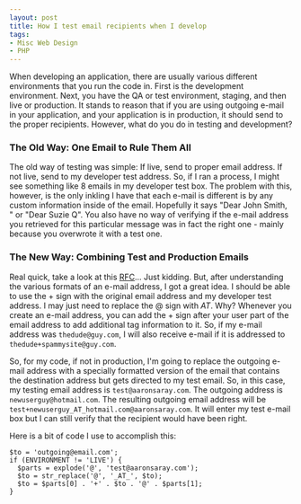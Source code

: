 ```yaml
---
layout: post
title: How I test email recipients when I develop
tags:
- Misc Web Design
- PHP
---
```

When developing an application, there are usually various different environments that you run the code in.  First is the development environment.  Next, you have the QA or test environment, staging, and then live or production.  It stands to reason that if you are using outgoing e-mail in your application, and your application is in production, it should send to the proper recipients.  However, what do you do in testing and development?

### The Old Way: One Email to Rule Them All

The old way of testing was simple:  If live, send to proper email address.  If not live, send to my developer test address.  So, if I ran a process, I might see something like 8 emails in my developer test box.  The problem with this, however, is the only inkling I have that each e-mail is different is by any custom information inside of the email.  Hopefully it says "Dear John Smith, " or "Dear Suzie Q".  You also have no way of verifying if the e-mail address you retrieved for this particular message was in fact the right one - mainly because you overwrote it with a test one.

### The New Way: Combining Test and Production Emails

Real quick, take a look at this [RFC](http://tools.ietf.org/html/rfc2822)... Just kidding.  But, after understanding the various formats of an e-mail address, I got a great idea.  I should be able to use the + sign with the original email address and my developer test address.  I may just need to replace the @ sign with _AT_.  Why?  Whenever you create an e-mail address, you can add the + sign after your user part of the email address to add additional tag information to it.  So, if my e-mail address was `thedude@guy.com`, I will also receive e-mail if it is addressed to `thedude+spammysite@guy.com`.

So, for my code, if not in production, I'm going to replace the outgoing e-mail address with a specially formatted version of the email that contains the destination address but gets directed to my test email.  So, in this case, my testing email address is `test@aaronsaray.com`.  The outgoing address is `newuserguy@hotmail.com`.  The resulting outgoing email address will be `test+newuserguy_AT_hotmail.com@aaronsaray.com`.  It will enter my test e-mail box but I can still verify that the recipient would have been right.

Here is a bit of code I use to accomplish this:

```php?start_inline=1
$to = 'outgoing@email.com';
if (ENVIRONMENT != 'LIVE') {
  $parts = explode('@', 'test@aaronsaray.com');
  $to = str_replace('@', '_AT_', $to);
  $to = $parts[0] . '+' . $to . '@' . $parts[1];
}
```
